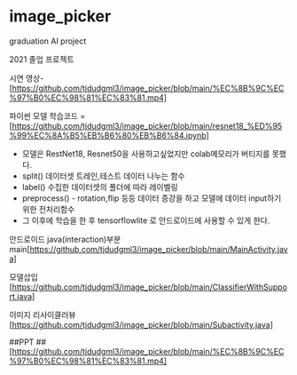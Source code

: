# image_picker
graduation AI project

2021 졸업 프로젝트

시연 영상- [https://github.com/tjdudgml3/image_picker/blob/main/%EC%8B%9C%EC%97%B0%EC%98%81%EC%83%81.mp4]

파이썬 모델 학습코드 =[https://github.com/tjdudgml3/image_picker/blob/main/resnet18_%ED%95%99%EC%8A%B5%EB%B6%80%EB%B6%84.ipynb]   
- 모델은 RestNet18, Resnet50을 사용하고싶었지만 colab메모리가 버티지를 못했다.   
- split() 데이터셋 트레인,테스트 데이터 나누는 함수   
- label() 수집한 데이터셋의 폴더에 따라 레이벨링   
- preprocess() - rotation,flip 등등 데이터 증강을 하고 모델에 데이터 input하기 위한 전처리함수   
- 그 이후에 학습을 한 후 tensorflowlite 로 안드로이드에 사용할 수 있게 한다.   

안드로이드 java(interaction)부분
main[https://github.com/tjdudgml3/image_picker/blob/main/MainActivity.java]

모델삽입[https://github.com/tjdudgml3/image_picker/blob/main/ClassifierWithSupport.java]

이미지 리사이클러뷰[https://github.com/tjdudgml3/image_picker/blob/main/Subactivity.java]

##PPT
##[https://github.com/tjdudgml3/image_picker/blob/main/%EC%8B%9C%EC%97%B0%EC%98%81%EC%83%81.mp4]
